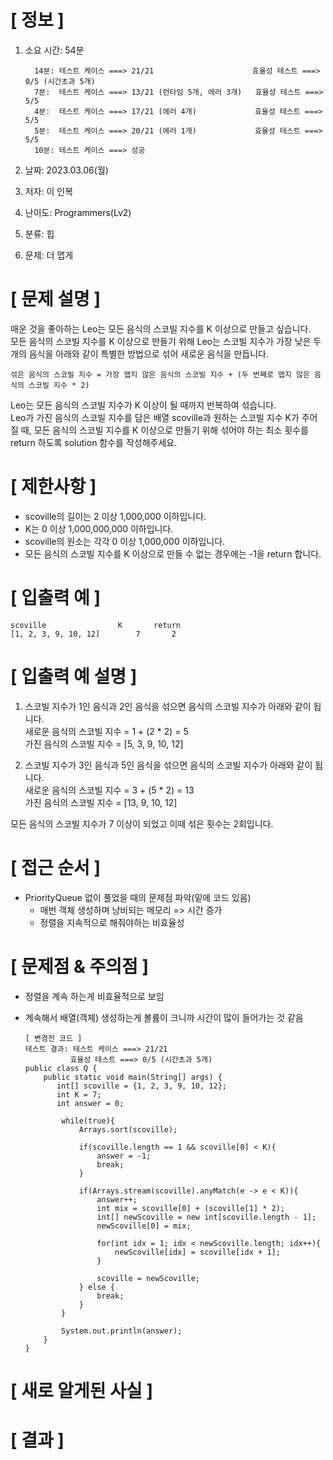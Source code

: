 # **[ 정보 ]**
1. 소요 시간: 54분

         14분: 테스트 케이스 ===> 21/21                      효율성 테스트 ===> 0/5 (시간초과 5개)
         7분:  테스트 케이스 ===> 13/21 (런타임 5개, 에러 3개)   효율성 테스트 ===> 5/5
         4분:  테스트 케이스 ===> 17/21 (에러 4개)             효율성 테스트 ===> 5/5
         5분:  테스트 케이스 ===> 20/21 (에러 1개)             효율성 테스트 ===> 5/5
         10분: 테스트 케이스 ===> 성공
2. 날짜: 2023.03.06(월)
3. 저자: 이 인복
4. 난이도: Programmers(Lv2)
5. 분류: 힙
6. 문제: 더 맵게

# **[ 문제 설명 ]**
매운 것을 좋아하는 Leo는 모든 음식의 스코빌 지수를 K 이상으로 만들고 싶습니다.  
모든 음식의 스코빌 지수를 K 이상으로 만들기 위해 Leo는 스코빌 지수가 가장 낮은 두 개의 음식을 아래와 같이 특별한 방법으로 섞어 새로운 음식을 만듭니다.

    섞은 음식의 스코빌 지수 = 가장 맵지 않은 음식의 스코빌 지수 + (두 번째로 맵지 않은 음식의 스코빌 지수 * 2)

Leo는 모든 음식의 스코빌 지수가 K 이상이 될 때까지 반복하여 섞습니다.   
Leo가 가진 음식의 스코빌 지수를 담은 배열 scoville과 원하는 스코빌 지수 K가 주어질 때, 모든 음식의 스코빌 지수를 K 이상으로 만들기 위해 섞어야 하는 최소 횟수를 return 하도록 solution 함수를 작성해주세요.

# **[ 제한사항 ]**
- scoville의 길이는 2 이상 1,000,000 이하입니다.
- K는 0 이상 1,000,000,000 이하입니다.
- scoville의 원소는 각각 0 이상 1,000,000 이하입니다.
- 모든 음식의 스코빌 지수를 K 이상으로 만들 수 없는 경우에는 -1을 return 합니다.

# **[ 입출력 예 ]**
    scoville	            K	    return
    [1, 2, 3, 9, 10, 12]	    7	    2

# **[ 입출력 예 설명 ]**
1. 스코빌 지수가 1인 음식과 2인 음식을 섞으면 음식의 스코빌 지수가 아래와 같이 됩니다.   
   새로운 음식의 스코빌 지수 = 1 + (2 * 2) = 5   
   가진 음식의 스코빌 지수 = [5, 3, 9, 10, 12]


2. 스코빌 지수가 3인 음식과 5인 음식을 섞으면 음식의 스코빌 지수가 아래와 같이 됩니다.   
   새로운 음식의 스코빌 지수 = 3 + (5 * 2) = 13   
   가진 음식의 스코빌 지수 = [13, 9, 10, 12]

모든 음식의 스코빌 지수가 7 이상이 되었고 이때 섞은 횟수는 2회입니다.

# **[ 접근 순서 ]**
- PriorityQueue 없이 풀었을 때의 문제점 파악(밑에 코드 있음)
    - 매번 객체 생성하며 낭비되는 메모리 => 시간 증가
    - 정렬을 지속적으로 해줘야하는 비효율성

# **[ 문제점 & 주의점 ]**
- 정렬을 계속 하는게 비효율적으로 보임
- 계속해서 배열(객체) 생성하는게 볼륨이 크니까 시간이 많이 들어가는 것 같음

      [ 변경전 코드 ]
      테스트 결과: 테스트 케이스 ===> 21/21
                효율성 테스트 ===> 0/5 (시간초과 5개)
      public class Q {
          public static void main(String[] args) {
             int[] scoville = {1, 2, 3, 9, 10, 12};
             int K = 7;
             int answer = 0;
      
              while(true){
                  Arrays.sort(scoville);
      
                  if(scoville.length == 1 && scoville[0] < K){
                      answer = -1;
                      break;
                  }
      
                  if(Arrays.stream(scoville).anyMatch(e -> e < K)){
                      answer++;
                      int mix = scoville[0] + (scoville[1] * 2);
                      int[] newScoville = new int[scoville.length - 1];
                      newScoville[0] = mix;
      
                      for(int idx = 1; idx < newScoville.length; idx++){
                          newScoville[idx] = scoville[idx + 1];
                      }
      
                      scoville = newScoville;
                  } else {
                      break;
                  }
              }
      
              System.out.println(answer);
          }
      }


# **[ 새로 알게된 사실 ]**

# **[ 결과 ]**